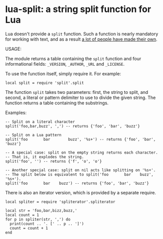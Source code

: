 # lua-split: a string split function for Lua

Lua doesn't provide a `split` function. Such a function is nearly mandatory for
working with text, and as a result [a lot of people have made their own][wiki].

[wiki]: http://lua-users.org/wiki/SplitJoin

USAGE:

The module returns a table containing the `split` function and four
informational fields: `_VERSION`, `_AUTHOR`, `_URL` and `_LICENSE`.

To use the function itself, simply require it. For example:

    local split = require 'split'.split

The function `split` takes two parameters: first, the string to split, and
second, a literal or pattern delimiter to use to divide the given string. The
function returns a table containing the substrings.

Examples:

    -- Split on a literal character
    split('foo,bar,buzz', ',') -- returns {'foo', 'bar', 'buzz'}

    -- Split on a Lua pattern
    split('foo       bar		buzz', '%s+') -- returns {'foo', 'bar', 'buzz'}

    -- A special case: split on the empty string returns each character.
    -- That is, it explodes the string.
    split('foo', '') -- returns {'f', 'o', 'o'}

    -- Another special case: split on nil acts like splitting on '%s+'.
    -- The split below is equivalent to split('foo       bar	buzz', '%s+').
    split('foo       bar	buzz') -- returns {'foo', 'bar', 'buzz'}

There is also an iterator version, which is provided by a separate require.

    local spliter = require 'spliterator'.spliterator

    local str = 'foo,bar,bizz,buzz,'
    local count = 1
    for p in spliter(str, ',') do
      print(count .. '. [' .. p .. ']')
      count = count + 1
    end
